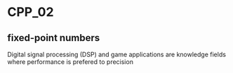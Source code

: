# CPP_02

## fixed-point numbers

Digital signal processing (DSP) and game applications are knowledge fields where performance is prefered to precision
